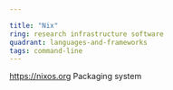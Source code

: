 ```yaml
---

title: "Nix"
ring: research infrastructure software
quadrant: languages-and-frameworks
tags: command-line
---
```

https://nixos.org
Packaging system
